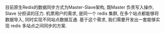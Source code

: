 目前原生Redis的数据同步方式为Master-Slave架构, 既Master 负责写入操作, Slave 分担读的压力. 机票用户的需求, 是同一个 redis 集群, 在多个站点都能够将数据导入, 同时实现不同站点数据互通. 基于这个需求, 我们需要开发出一套能够实现 redis 多站点之间同步的方案.